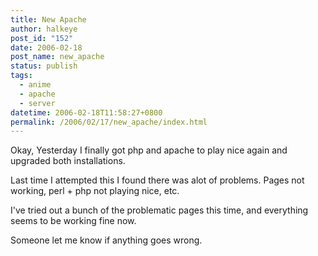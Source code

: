 ```yaml
---
title: New Apache
author: halkeye
post_id: "152"
date: 2006-02-18
post_name: new_apache
status: publish
tags:
  - anime
  - apache
  - server
datetime: 2006-02-18T11:58:27+0800
permalink: /2006/02/17/new_apache/index.html
---
```


Okay, Yesterday I finally got php and apache to play nice again and upgraded both installations.

Last time I attempted this I found there was alot of problems. Pages not working, perl + php not playing nice, etc.

I've tried out a bunch of the problematic pages this time, and everything seems to be working fine now.

Someone let me know if anything goes wrong. 
